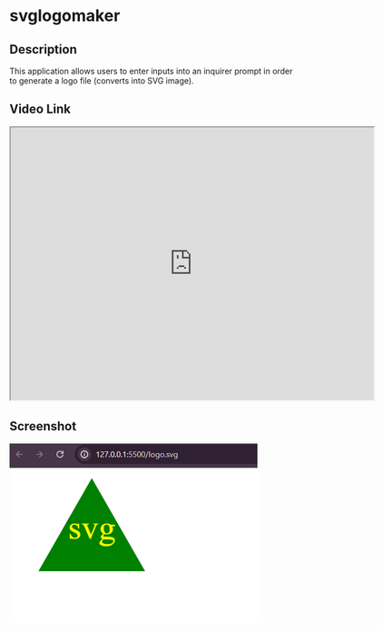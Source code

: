 # svglogomaker

## Description 

This application allows users to enter inputs into an inquirer prompt in order to generate a logo file (converts into SVG image).  

## Video Link
<iframe src="https://drive.google.com/file/d/1m8E_45wy3PLBMpSHsJlue_ncrh5jT-7P/preview" width="640" height="480"></iframe>

## Screenshot

![alt text](image.png)